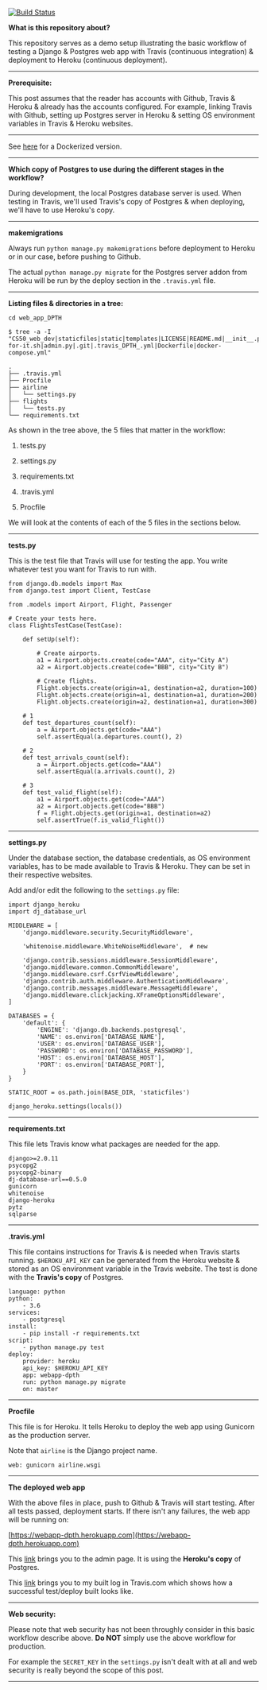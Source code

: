 [![Build Status](https://travis-ci.com/ChuaCheowHuan/web_app_DPTH.svg?branch=master)](https://travis-ci.com/ChuaCheowHuan/web_app_DPTH)

**What is this repository about?**

This repository serves as a demo setup illustrating the basic workflow of
testing a Django & Postgres web app with Travis (continuous integration) &
deployment to Heroku (continuous deployment).

---

**Prerequisite:**

This post assumes that the reader has accounts with Github, Travis & Heroku &
already has the accounts configured. For example, linking Travis with Github,
setting up Postgres server in Heroku & setting OS environment variables in
Travis & Heroku websites.

---

See [here](https://chuacheowhuan.github.io/DPDTH) for a Dockerized
version.

---

**Which copy of Postgres to use during the different stages in the workflow?**

During development, the local Postgres database server is used. When testing in
Travis, we'll used Travis's copy of Postgres & when deploying, we'll have to
use Heroku's copy.

---

**makemigrations**

Always run ```python manage.py makemigrations``` before deployment to Heroku
or in our case, before pushing to Github.

The actual ```python manage.py migrate``` for the Postgres server addon from
Heroku will be run by the deploy section in the ```.travis.yml``` file.

---

**Listing files & directories in a tree:**

```
cd web_app_DPTH

$ tree -a -I "CS50_web_dev|staticfiles|static|templates|LICENSE|README.md|__init__.py|settings_DPTH_.py|urls.py|wsgi.py|db.sqlite3|airline4_tests_.py|apps.py|migrations|views.py|models.py|flights.csv|manage.py|wait-for-it.sh|admin.py|.git|.travis_DPTH_.yml|Dockerfile|docker-compose.yml"  

.
├── .travis.yml
├── Procfile
├── airline
│   └── settings.py
├── flights
│   └── tests.py
└── requirements.txt
```

As shown in the tree above, the 5 files that matter in the workflow:

1) tests.py

2) settings.py

3) requirements.txt

4) .travis.yml

5) Procfile

We will look at the contents of each of the 5 files in the sections below.

---

**tests.py**

This is the test file that Travis will use for testing the app.
You write whatever test you want for Travis to run with.

```
from django.db.models import Max
from django.test import Client, TestCase

from .models import Airport, Flight, Passenger

# Create your tests here.
class FlightsTestCase(TestCase):

    def setUp(self):

        # Create airports.
        a1 = Airport.objects.create(code="AAA", city="City A")
        a2 = Airport.objects.create(code="BBB", city="City B")

        # Create flights.
        Flight.objects.create(origin=a1, destination=a2, duration=100)
        Flight.objects.create(origin=a1, destination=a1, duration=200)
        Flight.objects.create(origin=a2, destination=a1, duration=300)

    # 1
    def test_departures_count(self):
        a = Airport.objects.get(code="AAA")
        self.assertEqual(a.departures.count(), 2)

    # 2
    def test_arrivals_count(self):
        a = Airport.objects.get(code="AAA")
        self.assertEqual(a.arrivals.count(), 2)

    # 3
    def test_valid_flight(self):
        a1 = Airport.objects.get(code="AAA")
        a2 = Airport.objects.get(code="BBB")
        f = Flight.objects.get(origin=a1, destination=a2)
        self.assertTrue(f.is_valid_flight())
```

---

**settings.py**

Under the database section, the database credentials, as OS environment
variables, has to be made available to Travis & Heroku. They can be set in
their respective websites.

Add and/or edit the following to the ```settings.py``` file:

```
import django_heroku
import dj_database_url
```

```
MIDDLEWARE = [
    'django.middleware.security.SecurityMiddleware',

    'whitenoise.middleware.WhiteNoiseMiddleware',  # new

    'django.contrib.sessions.middleware.SessionMiddleware',
    'django.middleware.common.CommonMiddleware',
    'django.middleware.csrf.CsrfViewMiddleware',
    'django.contrib.auth.middleware.AuthenticationMiddleware',
    'django.contrib.messages.middleware.MessageMiddleware',
    'django.middleware.clickjacking.XFrameOptionsMiddleware',
]
```

```
DATABASES = {
    'default': {
        'ENGINE': 'django.db.backends.postgresql',
        'NAME': os.environ['DATABASE_NAME'],
        'USER': os.environ['DATABASE_USER'],
        'PASSWORD': os.environ['DATABASE_PASSWORD'],
        'HOST': os.environ['DATABASE_HOST'],
        'PORT': os.environ['DATABASE_PORT'],
    }
}
```

```
STATIC_ROOT = os.path.join(BASE_DIR, 'staticfiles')
```

```
django_heroku.settings(locals())

```

---

**requirements.txt**

This file lets Travis know what packages are needed for the app.

```
django>=2.0.11
psycopg2
psycopg2-binary
dj-database-url==0.5.0
gunicorn
whitenoise
django-heroku
pytz
sqlparse
```

---

**.travis.yml**

This file contains instructions for Travis & is needed when Travis starts
running. ```$HEROKU_API_KEY``` can be generated from the Heroku website &
stored as an OS environment variable in the Travis website.
The test is done with the **Travis's copy** of Postgres.

```
language: python
python:
    - 3.6
services:
    - postgresql
install:
    - pip install -r requirements.txt
script:
    - python manage.py test
deploy:
    provider: heroku
    api_key: $HEROKU_API_KEY
    app: webapp-dpth
    run: python manage.py migrate
    on: master
```

---

**Procfile**

This file is for Heroku. It tells Heroku to deploy the web app using Gunicorn
as the production server.

Note that ```airline``` is the Django project name.

```
web: gunicorn airline.wsgi
```

---

**The deployed web app**

With the above files in place, push to Github & Travis will start testing.
After all tests passed, deployment starts. If there isn't any failures,
the web app will be running on:

[https://webapp-dpth.herokuapp.com](https://webapp-dpth.herokuapp.com)

This [link](https://webapp-dpth.herokuapp.com/admin) brings you to the admin
page. It is using the **Heroku's copy** of Postgres.

This [link](https://travis-ci.com/ChuaCheowHuan/web_app_DPTH/builds/125456399)
brings you to my built log in Travis.com which shows how a successful
test/deploy built looks like.

---

**Web security:**

Please note that web security has not been throughly consider in this basic
workflow describe above. **Do NOT** simply use the above workflow for
production.

For example the ```SECRET_KEY``` in the ```settings.py``` isn't dealt with at all
and web security is really beyond the scope of this post.

---

<br>
